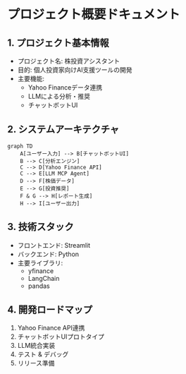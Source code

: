 # プロジェクト概要ドキュメント

## 1. プロジェクト基本情報
- プロジェクト名: 株投資アシスタント
- 目的: 個人投資家向けAI支援ツールの開発
- 主要機能:
  - Yahoo Financeデータ連携
  - LLMによる分析・推奨
  - チャットボットUI

## 2. システムアーキテクチャ
```mermaid
graph TD
    A[ユーザー入力] --> B[チャットボットUI]
    B --> C[分析エンジン]
    C --> D[Yahoo Finance API]
    C --> E[LLM MCP Agent]
    D --> F[株価データ]
    E --> G[投資推奨]
    F & G --> H[レポート生成]
    H --> I[ユーザー出力]
```

## 3. 技術スタック
- フロントエンド: Streamlit
- バックエンド: Python
- 主要ライブラリ:
  - yfinance
  - LangChain
  - pandas

## 4. 開発ロードマップ
1. Yahoo Finance API連携
2. チャットボットUIプロトタイプ
3. LLM統合実装
4. テスト & デバッグ
5. リリース準備
